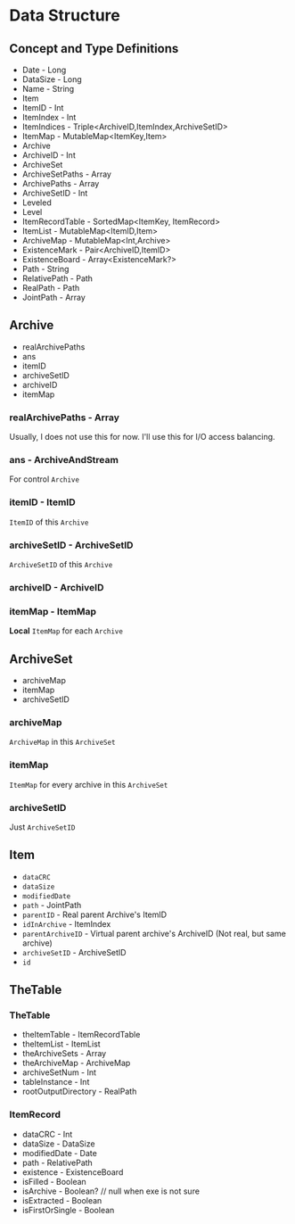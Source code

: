 Data Structure
====

## Concept and Type Definitions

* Date - Long
* DataSize - Long
* Name - String
* Item
* ItemID - Int
* ItemIndex - Int
* ItemIndices - Triple<ArchiveID,ItemIndex,ArchiveSetID>
* ItemMap - MutableMap<ItemKey,Item>
* Archive
* ArchiveID - Int
* ArchiveSet
* ArchiveSetPaths - Array<ArchivePaths>
* ArchivePaths - Array<JointPath>
* ArchiveSetID - Int
* Leveled
* Level
* ItemRecordTable - SortedMap<ItemKey, ItemRecord>
* ItemList - MutableMap<ItemID,Item>
* ArchiveMap - MutableMap<Int,Archive>
* ExistenceMark - Pair<ArchiveID,ItemID>
* ExistenceBoard - Array<ExistenceMark?>
* Path - String
* RelativePath - Path
* RealPath - Path
* JointPath - Array<Path>


## Archive

* realArchivePaths
* ans
* itemID
* archiveSetID
* archiveID
* itemMap

### realArchivePaths - Array<JointPath>

Usually, I does not use this for now.
I'll use this for I/O access balancing.

### ans - ArchiveAndStream

For control `Archive`

### itemID - ItemID

`ItemID` of this `Archive`

### archiveSetID - ArchiveSetID

`ArchiveSetID` of this `Archive`

### archiveID - ArchiveID

### itemMap - ItemMap

**Local** `ItemMap` for each `Archive`

## ArchiveSet

* archiveMap
* itemMap
* archiveSetID

### archiveMap

`ArchiveMap` in this `ArchiveSet`

### itemMap

`ItemMap` for every archive in this `ArchiveSet`

### archiveSetID

Just `ArchiveSetID`


## Item

* `dataCRC`
* `dataSize`
* `modifiedDate`
* `path` - JointPath
* `parentID` - Real parent Archive's ItemID
* `idInArchive` - ItemIndex
* `parentArchiveID` - Virtual parent archive's ArchiveID (Not real, but same archive)
* `archiveSetID` - ArchiveSetID
* `id`

## TheTable

### TheTable

* theItemTable - ItemRecordTable
* theItemList - ItemList
* theArchiveSets - Array<ArchiveSet>
* theArchiveMap - ArchiveMap
* archiveSetNum - Int
* tableInstance - Int
* rootOutputDirectory - RealPath

### ItemRecord

* dataCRC - Int
* dataSize - DataSize
* modifiedDate - Date
* path - RelativePath
* existence - ExistenceBoard
* isFilled - Boolean
* isArchive - Boolean? // null when exe is not sure
* isExtracted - Boolean
* isFirstOrSingle - Boolean

